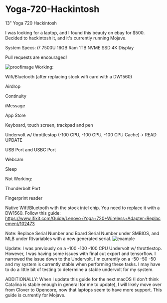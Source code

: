 # Yoga-720-Hackintosh
13" Yoga 720 Hackintosh

I was looking for a laptop, and I found this beauty on ebay for $500. Decided to hackintosh it, and it's currently running Mojave. 

System Specs:
i7 7500U
16GB Ram
1TB NVME SSD
4K Display

Pull requests are encouraged!

![proofimage](https://cdn.discordapp.com/attachments/694281749198274590/694568013352927312/unknown.png)
Working:

Wifi/Bluetooth (after replacing stock wifi card with a DW1560)

Airdrop

Continuity

iMessage

App Store

Keyboard, touch screen, trackpad and pen

Undervolt w/ throttlestop (-100 CPU, -100 GPU, -100 CPU Cache)-> READ UPDATE

USB Port and USBC Port

Webcam

Sleep

Not Working:

Thunderbolt Port

Fingerprint reader

Native Wifi/Bluetooth with the stock intel chip. You need to replace it with a DW1560. Follow this guide: 
https://www.ifixit.com/Guide/Lenovo+Yoga+720+Wireless+Adapter+Replacement/102473


Note: Replace Serial Number and Board Serial Number under SMBIOS, and MLB under Rtvariables with a new generated serial. 
![example](https://cdn.discordapp.com/attachments/694281749198274590/694564651144314960/unknown.png)


Update: I was previously on a -100 -100 -100 CPU Undervolt w/ throttlestop. However, I was having some issues with final cut export and tensorflow. I narrowed the issue down to the Undervolt. I'm currently on a -50 -50 -50 and my system is currently stable when performing these tasks. I may have to do a little bit of testing to determine a stable undervolt for my system.

ADDITIONALLY: When I update this guide for the next macOS (I don't think Catalina is stable enough in general for me to update), I will likely move over from Clover to Opencore, now that laptops seem to have more support. This guide is currently for Mojave.
